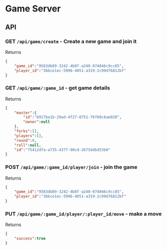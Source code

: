 Game Server
===========

API
---
### GET `/api/game/create` - Create a new game and join it
Returns
```json
{
	"game_id":"9583db89-3242-4b8f-a240-074046c9cc85",
	"player_id":"3bbce1ec-5996-4051-a319-2c99d76812bf"
}
```


### GET `/api/game/:game_id` - get game details
Returns
```json
{
	"master":{
		"id":"6917ba1b-29ad-4f27-8751-76f60c6ae020",
		"owner":null
	},
	"forks":[],
	"players":[],
	"round":0,
	"roll":null,
	"id":"75412dfa-a735-4377-90cd-2675ddbd53b0"
}
```

### POST `/api/game/:game_id/player/join` - join the game
Returns
```json
{
	"game_id":"9583db89-3242-4b8f-a240-074046c9cc85",
	"player_id":"3bbce1ec-5996-4051-a319-2c99d76812bf"
}
```


### PUT `/api/game/:game_id/player/:player_id/move` - make a move
Returns
```json
{
	"success":true
} 
```